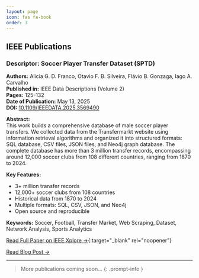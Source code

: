 ```yaml
---
layout: page
icon: fas fa-book
order: 3
---
```


## IEEE Publications

### Descriptor: Soccer Player Transfer Dataset (SPTD)

**Authors:** Alicia G. D. Franco, Otavio F. B. Silveira, Flávio B. Gonzaga, Iago A. Carvalho  
**Published in:** IEEE Data Descriptions (Volume 2)  
**Pages:** 125-132  
**Date of Publication:** May 13, 2025  
**DOI:** [10.1109/IEEEDATA.2025.3569490](https://doi.org/10.1109/IEEEDATA.2025.3569490)

**Abstract:**  
This work builds a comprehensive database of male soccer player transfers. We collected data from the Transfermarkt website using information retrieval algorithms and organized it into structured formats: SQL database, CSV files, JSON files, and Neo4j graph database. The complete database has more than 3 million transfer records, encompassing around 12,000 soccer clubs from 108 different countries, ranging from 1870 to 2024.

**Key Features:**
- 3+ million transfer records
- 12,000+ soccer clubs from 108 countries
- Historical data from 1870 to 2024
- Multiple formats: SQL, CSV, JSON, and Neo4j
- Open source and reproducible

**Keywords:** Soccer, Football, Transfer Market, Web Scraping, Dataset, Network Analysis, Sports Analytics

[Read Full Paper on IEEE Xplore →](https://ieeexplore.ieee.org/document/11002621){:target="_blank" rel="noopener"}

[Read Blog Post →](/posts/soccer-player-transfer-dataset/)

---

> More publications coming soon...
{: .prompt-info }
